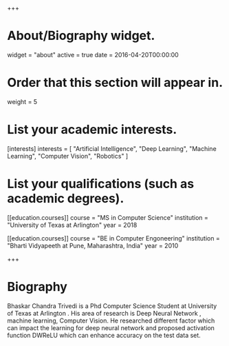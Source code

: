 +++
# About/Biography widget.
widget = "about"
active = true
date = 2016-04-20T00:00:00

# Order that this section will appear in.
weight = 5

# List your academic interests.
[interests]
  interests = [
    "Artificial Intelligence",
    "Deep Learning",
    "Machine Learning",
    "Computer Vision",
    "Robotics"
  ]

# List your qualifications (such as academic degrees).
[[education.courses]]
  course = "MS in Computer Science"
  institution = "University of Texas at Arlington"
  year = 2018

[[education.courses]]
  course = "BE in Computer Engoneering"
  institution = "Bharti Vidyapeeth at Pune, Maharashtra, India"
  year = 2010

 
+++

# Biography

Bhaskar Chandra Trivedi is a Phd Computer Science Student at University of Texas at Arlington . His area of research is Deep Neural Network , machine learning, Computer Vision. He researched different factor which can impact the learning for deep neural network and proposed activation function DWReLU which can enhance accuracy on the test data set.

